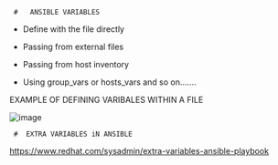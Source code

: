      #   ANSIBLE VARIABLES
       
* Define with the file directly

* Passing from external files

* Passing from host inventory

* Using group_vars or hosts_vars and so on.......

EXAMPLE OF DEFINING VARIBALES WITHIN A FILE

![image](https://github.com/manishaverma89/myFirstAnsibleProject/assets/84954924/255e50d6-955e-4abd-85ac-7cbfab5f5e24)


     #  EXTRA VARIABLES iN ANSIBLE
https://www.redhat.com/sysadmin/extra-variables-ansible-playbook

